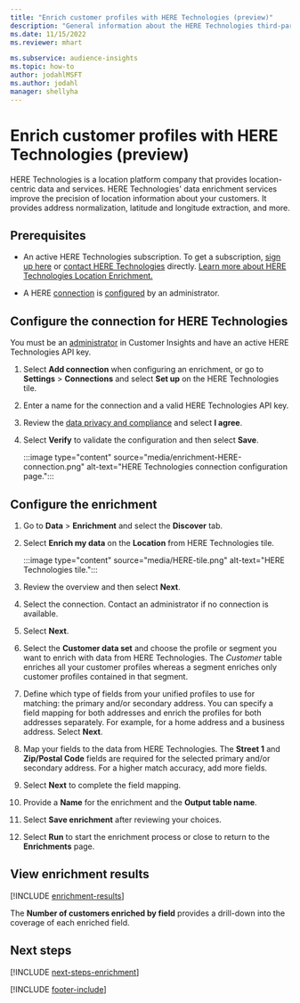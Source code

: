 ```yaml
---
title: "Enrich customer profiles with HERE Technologies (preview)"
description: "General information about the HERE Technologies third-party enrichment."
ms.date: 11/15/2022
ms.reviewer: mhart

ms.subservice: audience-insights
ms.topic: how-to
author: jodahlMSFT
ms.author: jodahl
manager: shellyha
---
```


# Enrich customer profiles with HERE Technologies (preview)

HERE Technologies is a location platform company that provides location-centric data and services. HERE Technologies' data enrichment services improve the precision of location information about your customers. It provides address normalization, latitude and longitude extraction, and more.

## Prerequisites

- An active HERE Technologies subscription. To get a subscription, [sign up here](https://developer.here.com/sign-up?utm_medium=referral&utm_source=Microsoft-Dynamics-CI&create=Freemium-Basic) or [contact HERE Technologies](https://developer.here.com/help?utm_medium=referral&utm_source=Microsoft-Dynamics-CI#how-can-we-help-you) directly. [Learn more about HERE Technologies Location Enrichment.](https://developer.here.com/location-enrichment?cid=Dev-MicrosoftDynamics-DB-0-Dev-&utm_source=MicrosoftDynamics&utm_medium=referral&utm_campaign=Online_Dev_ReferralMicrosoft)

- A HERE [connection](connections.md) is [configured](#configure-the-connection-for-here-technologies) by an administrator.

## Configure the connection for HERE Technologies

You must be an [administrator](permissions.md#admin) in Customer Insights and have an active HERE Technologies API key.

1. Select **Add connection** when configuring an enrichment, or go to **Settings** > **Connections** and select **Set up** on the HERE Technologies tile.

1. Enter a name for the connection and a valid HERE Technologies API key.

1. Review the [data privacy and compliance](connections.md#data-privacy-and-compliance) and select **I agree**.

1. Select **Verify** to validate the configuration and then select **Save**.

   :::image type="content" source="media/enrichment-HERE-connection.png" alt-text="HERE Technologies connection configuration page.":::

## Configure the enrichment

1. Go to **Data** > **Enrichment** and select the **Discover** tab.

1. Select **Enrich my data** on the **Location** from HERE Technologies tile.

   :::image type="content" source="media/HERE-tile.png" alt-text="HERE Technologies tile.":::

1. Review the overview and then select **Next**.

1. Select the connection. Contact an administrator if no connection is available.

1. Select **Next**.

1. Select the **Customer data set** and choose the profile or segment you want to enrich with data from HERE Technologies. The *Customer* table enriches all your customer profiles whereas a segment enriches only customer profiles contained in that segment.

1. Define which type of fields from your unified profiles to use for matching: the primary and/or secondary address. You can specify a field mapping for both addresses and enrich the profiles for both addresses separately. For example, for a home address and a business address. Select **Next**.

1. Map your fields to the data from HERE Technologies. The **Street 1** and **Zip/Postal Code** fields are required for the selected primary and/or secondary address. For a higher match accuracy, add more fields.

1. Select **Next** to complete the field mapping.

1. Provide a **Name** for the enrichment and the **Output table name**.

1. Select **Save enrichment** after reviewing your choices.

1. Select **Run** to start the enrichment process or close to return to the **Enrichments** page.

## View enrichment results

[!INCLUDE [enrichment-results](includes/enrichment-results.md)]

The **Number of customers enriched by field** provides a drill-down into the coverage of each enriched field.

## Next steps

[!INCLUDE [next-steps-enrichment](includes/next-steps-enrichment.md)]

[!INCLUDE [footer-include](includes/footer-banner.md)]
